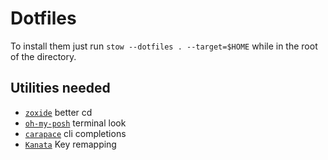 # Dotfiles

To install them just run `stow --dotfiles . --target=$HOME` while in the root of the directory.

## Utilities needed

- [`zoxide`](https://github.com/ajeetdsouza/zoxide) better cd
- [`oh-my-posh`](https://ohmyposh.dev/) terminal look
- [`carapace`](https://carapace.sh/) cli completions
- [`Kanata`](https://github.com/jtroo/kanata/tree/main) Key remapping

